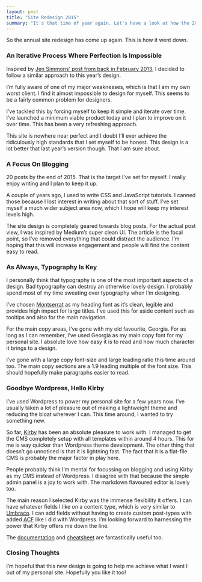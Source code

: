 ```yaml
---
layout: post
title: "Site Redesign 2015"
summary: "It's that time of year again. Let's have a look at how the 2015 redesign of my personal site went down."
---
```


So the annual site redesign has come up again. This is how it went down.

### An Iterative Process Where Perfection Is Impossible

Inspired by [Jen Simmons’ post from back in February 2013](http://jensimmons.com/writing/minimum-shippable), I decided to follow a similar approach to this year’s design.

I’m fully aware of one of my major weaknesses, which is that I am my own worst client. I find it almost impossible to design for myself. This seems to be a fairly common problem for designers.

I’ve tackled this by forcing myself to keep it simple and iterate over time. I’ve launched a minimum viable product today and I plan to improve on it over time. This has been a very refreshing approach.

This site is nowhere near perfect and I doubt I’ll ever achieve the ridiculously high standards that I set myself to be honest. This design is a lot better that last year’s version though. That I am sure about.

### A Focus On Blogging

20 posts by the end of 2015. That is the target I've set for myself. I really enjoy writing and I plan to keep it up.

A couple of years ago, I used to write CSS and JavaScript tutorials. I canned those because I lost interest in writing about that sort of stuff. I’ve set myself a much wider subject area now, which I hope will keep my interest levels high.

The site design is completely geared towards blog posts. For the actual post view, I was inspired by Medium’s super clean UI. The article is the focal point, so I’ve removed everything that could distract the audience. I’m hoping that this will increase engagement and people will find the content easy to read.

### As Always, Typography Is Key

I personally think that typography is one of the most important aspects of a design. Bad typography can destroy an otherwise lovely design. I probably spend most of my time sweating over typography when I’m designing.

I’ve chosen [Montserrat](https://www.google.com/fonts/specimen/Montserrat) as my heading font as it’s clean, legible and provides high impact for large titles. I’ve used this for aside content such as tooltips and also for the main navigation.

For the main copy areas, I’ve gone with my old favourite, Georgia. For as long as I can remember, I’ve used Georgia as my main copy font for my personal site. I absolute love how easy it is to read and how much character it brings to a design.

I’ve gone with a large copy font-size and large leading ratio this time around too. The main copy sections are a 1.9 leading multiple of the font size. This should hopefully make paragraphs easier to read.

### Goodbye Wordpress, Hello Kirby

I’ve used Wordpress to power my personal site for a few years now. I’ve usually taken a lot of pleasure out of making a lightweight theme and reducing the bloat wherever I can. This time around, I wanted to try something new. 

So far, [Kirby](http://getkirby.com/) has been an absolute pleasure to work with. I managed to get the CMS completely setup with all templates within around 4 hours. This for me is way quicker than Wordpress theme development. The other thing that doesn’t go unnoticed is that it is lightning fast. The fact that it is a flat-file CMS is probably the major factor in play here.

People probably think I’m mental for focussing on blogging and using Kirby as my CMS instead of Wordpress. I disagree with that because the simple admin panel is a joy to work with. The markdown flavoured editor is lovely too. 

The main reason I selected Kirby was the immense flexibility it offers. I can have whatever fields I like on a content type, which is very similar to [Umbraco](http://umbraco.com/). I can add fields without having to create custom post-types with added <abbr title="Advanced Custom Fields">ACF</abbr> like I did with Wordpress. I’m looking forward to harnessing the power that Kirby offers me down the line.

The [documentation]( http://getkirby.com/docs) and [cheatsheet](http://getkirby.com/docs/cheatsheet) are fantastically useful too.

### Closing Thoughts

I’m hopeful that this new design is going to help me achieve what I want I out of my personal site. Hopefully you like it too! 

